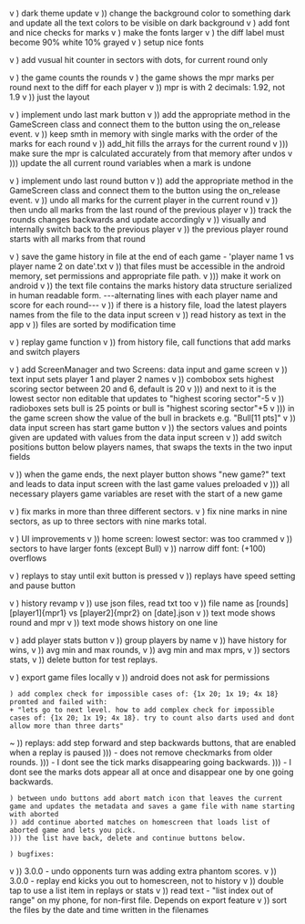 v   ) dark theme update
v   )) change the background color to something dark and update all the text colors to be visible on dark background
v   ) add font and nice checks for marks
v   ) make the fonts larger
v   ) the diff label must become 90% white 10% grayed
v   ) setup nice fonts

v   ) add vusual hit counter in sectors with dots, for current round only

v   ) the game counts the rounds
v   ) the game shows the mpr marks per round next to the diff for each player 
v   )) mpr is with 2 decimals: 1.92, not 1.9
v   )) just the layout

v   ) implement undo last mark button 
v   )) add the appropriate method in the GameScreen class and connect them to the button using the on_release event.
v   )) keep smth in memory with single marks with the order of the marks for each round 
v   )) add_hit fills the arrays for the current round
v   ))) make sure the mpr is calculated accurately from that memory after undos
v   ))) update the all current round variables when a mark is undone
    
v   ) implement undo last round button
v   )) add the appropriate method in the GameScreen class and connect them to the button using the on_release event.
v   )) undo all marks for the current player in the current round
v   )) then undo all marks from the last round of the previous player
v   )) track the rounds changes backwards and update accordingly
v   )) visually and internally switch back to the previous player
v   )) the previous player round starts with all marks from that round

v   ) save the game history in file at the end of each game - 'player name 1 vs player name 2 on date'.txt
v   )) that files must be accessible in the android memory, set permissions and appropriate file path.
v   ))) make it work on android
v   )) the text file contains the marks history data structure serialized in human readable form. ---alternating lines with each player name and score for each round---
v   )) if there is a history file, load the latest players names from the file to the data input screen
v   )) read history as text in the app
v   )) files are sorted by modification time

v   ) replay game function
v   )) from history file, call functions that add marks and switch players

v   ) add ScreenManager and two Screens: data input and game screen
v   )) text input sets player 1 and player 2 names
v   )) combobox sets highest scoring sector between 20 and 6, default is 20
v   ))) and next to it is the lowest sector non editable that updates to "highest scoring sector"-5
v   )) radioboxes sets bull is 25 points or bull is "highest scoring sector"+5
v   ))) in the game screen show the value of the bull in brackets e.g. "Bull[11 pts]"
v   )) data input screen has start game button
v   )) the sectors values and points given are updated with values from the data input screen
v   )) add switch positions button below players names, that swaps the texts in the two input fields

v   )) when the game ends, the next player button shows "new game?" text and leads to data input screen with the last game values preloaded
v   ))) all necessary players game variables are reset with the start of a new game

v   ) fix marks in more than three different sectors.
v   ) fix nine marks in nine sectors, as up to three sectors with nine marks total.


v   ) UI improvements
v   )) home screen: lowest sector: was too crammed
v   )) sectors to have larger fonts (except Bull)
v   )) narrow diff font: (+100) overflows 
    
v   ) replays to stay until exit button is pressed
v   )) replays have speed setting and pause button

v   ) history revamp
v   )) use json files, read txt too
v   )) file name as [rounds] [player1]{mpr1} vs [player2]{mpr2} on [date].json
v   )) text mode shows round and mpr
v   )) text mode shows history on one line

v   ) add player stats button
v   )) group players by name 
v   )) have history for wins, 
v   )) avg min and max rounds, 
v   )) avg min and max mprs, 
v   )) sectors stats, 
v   )) delete button for test replays.

v   ) export game files locally
v   )) android does not ask for permissions

    ) add complex check for impossible cases of: {1x 20; 1x 19; 4x 18}
    promted and failed with:
    + "lets go to next level. how to add complex check for impossible cases of: {1x 20; 1x 19; 4x 18}. try to count also darts used and dont allow more than three darts"


~  )) replays: add step forward and step backwards buttons, that are enabled when a replay is paused
   ))) - does not remove checkmarks from older rounds.
   ))) - I dont see the tick marks disappearing going backwards. 
   ))) - I dont see the marks dots appear all at once and disappear one by one going backwards.
        

    ) between undo buttons add abort match icon that leaves the current game and updates the metadata and saves a game file with name starting with aborted
    )) add continue aborted matches on homescreen that loads list of aborted game and lets you pick.
    ))) the list have back, delete and continue buttons below.

    ) bugfixes:
v   )) 3.0.0 - undo opponents turn was adding extra phantom scores.
v   )) 3.0.0 - replay end kicks you out to homescreen, not to history
v   )) double tap to use a list item in replays or stats
v   )) read text - "list index out of range" on my phone, for non-first file. Depends on export feature
v   )) sort the files by the date and time written in the filenames

